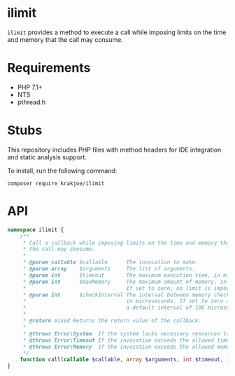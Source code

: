 ilimit
======

`ilimit` provides a method to execute a call while imposing limits on the time and memory that the call may consume.

Requirements
============

  * PHP 7.1+
  * NTS
  * pthread.h
  
Stubs
=====

This repository includes PHP files with method headers for IDE integration and 
static analysis support.

To install, run the following command:
```
composer require krakjoe/ilimit
```

API
===

```php
namespace ilimit {
    /**
     * Call a callback while imposing limits on the time and memory that
     * the call may consume.
     *
     * @param callable $callable      The invocation to make.
     * @param array    $arguments     The list of arguments.
     * @param int      $timeout       The maximum execution time, in microseconds.
     * @param int      $maxMemory     The maximum amount of memory, in bytes.
     *                                If set to zero, no limit is imposed.
     * @param int      $checkInterval The interval between memory checks,
     *                                in microseconds. If set to zero or less,
     *                                a default interval of 100 microseconds is used.
     *
     * @return mixed Returns the return value of the callback.
     *
     * @throws Error\System  If the system lacks necessary resources to make the call.
     * @throws Error\Timeout If the invocation exceeds the allowed time.
     * @throws Error\Memory  If the invocation exceeds the allowed memory.
     */
    function call(callable $callable, array $arguments, int $timeout, int $maxMemory = 0, int $checkInterval = 0);
}
```


